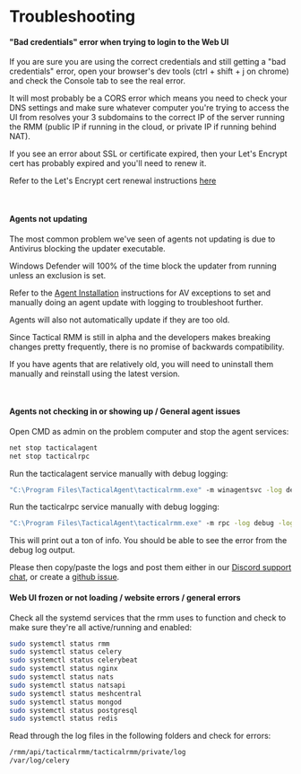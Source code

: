 # Troubleshooting

#### "Bad credentials" error when trying to login to the Web UI

If you are sure you are using the correct credentials and still getting a "bad credentials" error, open your browser's dev tools (ctrl + shift + j on chrome) and check the Console tab to see the real error.

It will most probably be a CORS error which means you need to check your DNS settings and make sure whatever computer you're trying to access the UI from resolves your 3 subdomains to the correct IP of the server running the RMM (public IP if running in the cloud, or private IP if running behind NAT).

If you see an error about SSL or certificate expired, then your Let's Encrypt cert has probably expired and you'll need to renew it.

Refer to the Let's Encrypt cert renewal instructions [here](update_server.md#keeping-your-lets-encrypt-certificate-up-to-date)

<br/>

#### Agents not updating

The most common problem we've seen of agents not updating is due to Antivirus blocking the updater executable.

Windows Defender will 100% of the time block the updater from running unless an exclusion is set.

Refer to the [Agent Installation](install_agent.md) instructions for AV exceptions to set and manually doing an agent update with logging to troubleshoot further.

Agents will also not automatically update if they are too old.

Since Tactical RMM is still in alpha and the developers makes breaking changes pretty frequently, there is no promise of backwards compatibility.

If you have agents that are relatively old, you will need to uninstall them manually and reinstall using the latest version.

<br/>

#### Agents not checking in or showing up / General agent issues

Open CMD as admin on the problem computer and stop the agent services:

```cmd
net stop tacticalagent
net stop tacticalrpc
```

Run the tacticalagent service manually with debug logging:
```cmd
"C:\Program Files\TacticalAgent\tacticalrmm.exe" -m winagentsvc -log debug -logto stdout
```

Run the tacticalrpc service manually with debug logging:
```cmd
"C:\Program Files\TacticalAgent\tacticalrmm.exe" -m rpc -log debug -logto stdout
```

This will print out a ton of info. You should be able to see the error from the debug log output.

Please then copy/paste the logs and post them either in our [Discord support chat](https://discord.gg/upGTkWp), or create a [github issue](https://github.com/wh1te909/tacticalrmm/issues).


#### Web UI frozen or not loading / website errors / general errors

Check all the systemd services that the rmm uses to function and check to make sure they're all active/running and enabled:

```bash
sudo systemctl status rmm
sudo systemctl status celery
sudo systemctl status celerybeat
sudo systemctl status nginx
sudo systemctl status nats
sudo systemctl status natsapi
sudo systemctl status meshcentral
sudo systemctl status mongod
sudo systemctl status postgresql
sudo systemctl status redis
```

Read through the log files in the following folders and check for errors:
```bash
/rmm/api/tacticalrmm/tacticalrmm/private/log
/var/log/celery
```





